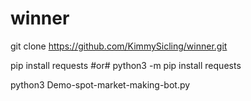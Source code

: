 # winner

git clone https://github.com/KimmySicling/winner.git

pip install requests          #or#  python3 -m pip install requests

python3 Demo-spot-market-making-bot.py
